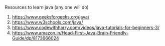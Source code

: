 Resources to learn java (any one will do)


1) https://www.geeksforgeeks.org/java/
2) https://www.w3schools.com/java/
3) https://www.codewithharry.com/videos/java-tutorials-for-beginners-3/
4) https://www.amazon.in/Head-First-Java-Brain-Friendly-Guide/dp/8173666024
